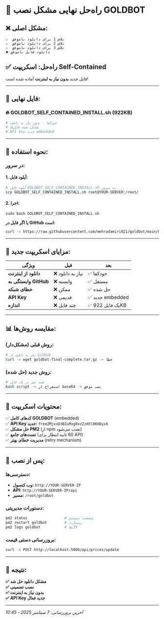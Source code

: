 # 🎉 راه‌حل نهایی مشکل نصب GOLDBOT

## ❌ **مشکل اصلی:**
```
⚠️  تلاش 1 برای دانلود ناموفق  
⚠️  تلاش 2 برای دانلود ناموفق  
⚠️  تلاش 3 برای دانلود ناموفق  
❌ دانلود فایل ناموفق
```

## ✅ **راه‌حل: اسکریپت Self-Contained**

فایل جدید **بدون نیاز به اینترنت** آماده شده است!

---

## 📁 **فایل نهایی:**

### 🔥 **GOLDBOT_SELF_CONTAINED_INSTALL.sh** (922KB)
```bash
# خودکفا - بدون نیاز به دانلود
# شامل همه فایل‌ها
# API key جدید embedded
```

---

## 🚀 **نحوه استفاده:**

### در سرور:

#### 1. **آپلود فایل:**
```bash
# آپلود فایل GOLDBOT_SELF_CONTAINED_INSTALL.sh به سرور
scp GOLDBOT_SELF_CONTAINED_INSTALL.sh root@YOUR-SERVER:/root/
```

#### 2. **اجرا:**
```bash
sudo bash GOLDBOT_SELF_CONTAINED_INSTALL.sh
```

**یا اگر فایل در GitHub است:**
```bash
curl -s https://raw.githubusercontent.com/mehradamiri021/goldbot/main/GOLDBOT_SELF_CONTAINED_INSTALL.sh | sudo bash
```

---

## 🎯 **مزایای اسکریپت جدید:**

| ویژگی | قبل | بعد |
|-------|-----|-----|
| **دانلود از اینترنت** | ❌ نیاز به دانلود | ✅ خودکفا |
| **وابستگی به GitHub** | ❌ وابسته | ✅ مستقل |
| **خطای شبکه** | ❌ ممکن | ✅ حل شده |
| **API Key** | ❌ قدیمی | ✅ جدید embedded |
| **اندازه** | ❌ چند فایل | ✅ یک فایل 922KB |

---

## 📊 **مقایسه روش‌ها:**

### روش قبلی (مشکل‌دار):
```bash
# نیاز به دانلود از GitHub
curl -> wget goldbot-final-complete.tar.gz -> خطا
```

### روش جدید (حل شده):
```bash  
# همه چیز در یک فایل
bash script -> استخراج از base64 -> نصب موفق
```

---

## 🔧 **محتویات اسکریپت:**

✅ **کدهای کامل GOLDBOT** (embedded)  
✅ **API Key جدید:** `freeZMjxxD3BIuMxg0xzZzXhl8KHDyxk`  
✅ **حل مشکل PM2** (از npm نصب می‌شود)  
✅ **تست‌های جامع** (60 ثانیه انتظار برای API)  
✅ **مدیریت خطای بهتر** (retry mechanism)  

---

## 📱 **پس از نصب:**

### دسترسی‌ها:
- **وب کنسول:** `http://YOUR-SERVER-IP`
- **API:** `http://YOUR-SERVER-IP/api`
- **مسیر:** `/root/goldbot`

### دستورات مدیریتی:
```bash
pm2 status                 # وضعیت سیستم
pm2 restart goldbot        # ریستارت  
pm2 logs goldbot           # لاگ‌ها
```

### بروزرسانی دستی قیمت:
```bash
curl -X POST http://localhost:5000/api/prices/update
```

---

## 🎉 **نتیجه:**

**✅ مشکل دانلود حل شد**  
**✅ نصب تضمینی**  
**✅ بدون نیاز به اینترنت**  
**✅ API Key جدید فعال**  

---

*آخرین بروزرسانی: 7 سپتامبر 2025 - 10:45*